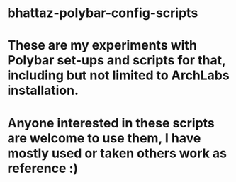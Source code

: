 # bhattaz-polybar-config-scripts

# These are my experiments with Polybar set-ups and scripts for that, including but not limited to ArchLabs installation.
# Anyone interested in these scripts are welcome to use them, I have mostly used or taken others work as reference :)
